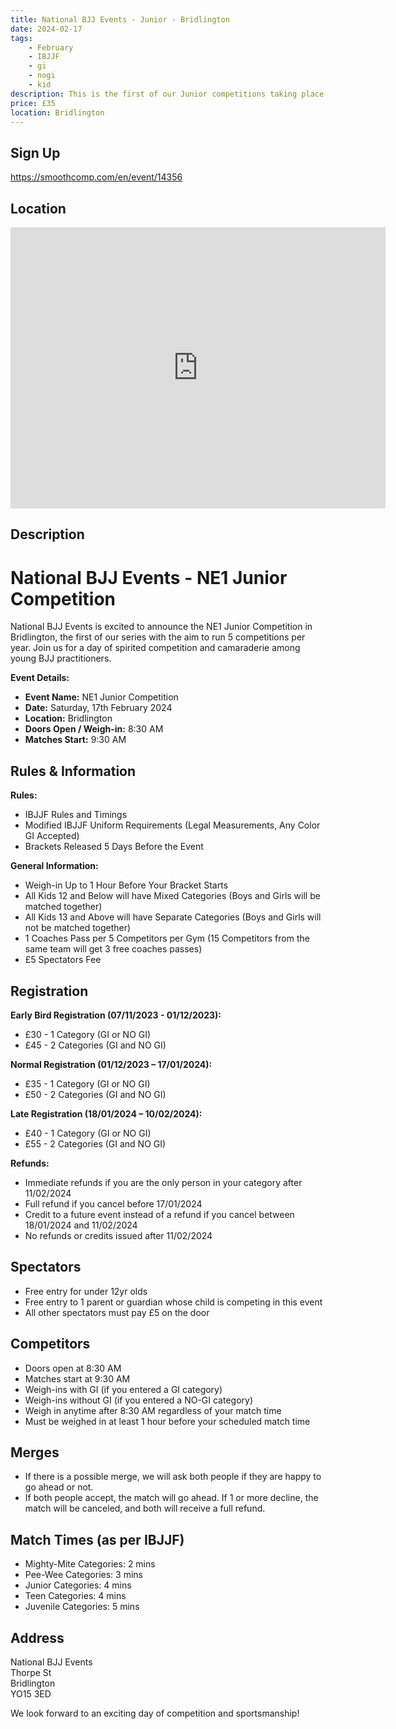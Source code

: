 ```yaml
---
title: National BJJ Events - Junior - Bridlington
date: 2024-02-17
tags:
    - February
    - IBJJF
    - gi 
    - nogi 
    - kid
description: This is the first of our Junior competitions taking place in Bridlington
price: £35
location: Bridlington
---
```

## Sign Up
https://smoothcomp.com/en/event/14356

## Location
<iframe src="https://www.google.com/maps/embed?pb=!1m17!1m12!1m3!1d2340.5829786744553!2d-0.19902842322309716!3d54.08113847251149!2m3!1f0!2f0!3f0!3m2!1i1024!2i768!4f13.1!3m2!1m1!2zNTTCsDA0JzUyLjEiTiAwwrAxMSc0Ny4yIlc!5e0!3m2!1sen!2suk!4v1703193922120!5m2!1sen!2suk" width="600" height="450" style="border:0;" allowfullscreen="" loading="lazy" referrerpolicy="no-referrer-when-downgrade"></iframe>

## Description
# National BJJ Events - NE1 Junior Competition

National BJJ Events is excited to announce the NE1 Junior Competition in Bridlington, the first of our series with the aim to run 5 competitions per year. Join us for a day of spirited competition and camaraderie among young BJJ practitioners.

**Event Details:**
- **Event Name:** NE1 Junior Competition
- **Date:** Saturday, 17th February 2024
- **Location:** Bridlington
- **Doors Open / Weigh-in:** 8:30 AM
- **Matches Start:** 9:30 AM

## Rules & Information

**Rules:**
- IBJJF Rules and Timings
- Modified IBJJF Uniform Requirements (Legal Measurements, Any Color GI Accepted)
- Brackets Released 5 Days Before the Event

**General Information:**
- Weigh-in Up to 1 Hour Before Your Bracket Starts
- All Kids 12 and Below will have Mixed Categories (Boys and Girls will be matched together)
- All Kids 13 and Above will have Separate Categories (Boys and Girls will not be matched together)
- 1 Coaches Pass per 5 Competitors per Gym (15 Competitors from the same team will get 3 free coaches passes)
- £5 Spectators Fee

## Registration

**Early Bird Registration (07/11/2023 - 01/12/2023):**
- £30 - 1 Category (GI or NO GI)
- £45 - 2 Categories (GI and NO GI)

**Normal Registration (01/12/2023 – 17/01/2024):**
- £35 - 1 Category (GI or NO GI)
- £50 - 2 Categories (GI and NO GI)

**Late Registration (18/01/2024 – 10/02/2024):**
- £40 - 1 Category (GI or NO GI)
- £55 - 2 Categories (GI and NO GI)

**Refunds:**
- Immediate refunds if you are the only person in your category after 11/02/2024
- Full refund if you cancel before 17/01/2024
- Credit to a future event instead of a refund if you cancel between 18/01/2024 and 11/02/2024
- No refunds or credits issued after 11/02/2024

## Spectators

- Free entry for under 12yr olds
- Free entry to 1 parent or guardian whose child is competing in this event
- All other spectators must pay £5 on the door

## Competitors

- Doors open at 8:30 AM
- Matches start at 9:30 AM
- Weigh-ins with GI (if you entered a GI category)
- Weigh-ins without GI (if you entered a NO-GI category)
- Weigh in anytime after 8:30 AM regardless of your match time
- Must be weighed in at least 1 hour before your scheduled match time

## Merges

- If there is a possible merge, we will ask both people if they are happy to go ahead or not.
- If both people accept, the match will go ahead. If 1 or more decline, the match will be canceled, and both will receive a full refund.

## Match Times (as per IBJJF)

- Mighty-Mite Categories: 2 mins
- Pee-Wee Categories: 3 mins
- Junior Categories: 4 mins
- Teen Categories: 4 mins
- Juvenile Categories: 5 mins

## Address

National BJJ Events  
Thorpe St  
Bridlington  
YO15 3ED

We look forward to an exciting day of competition and sportsmanship!
